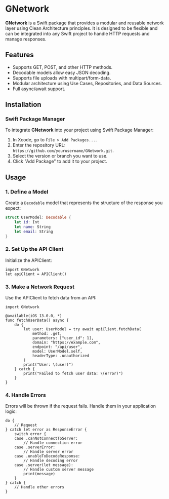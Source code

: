 # GNetwork

**GNetwork** is a Swift package that provides a modular and reusable network layer using Clean Architecture principles. It is designed to be flexible and can be integrated into any Swift project to handle HTTP requests and manage responses.

## Features

- Supports GET, POST, and other HTTP methods.
- Decodable models allow easy JSON decoding.
- Supports file uploads with multipart/form-data.
- Modular architecture using Use Cases, Repositories, and Data Sources.
- Full async/await support.

## Installation

### Swift Package Manager

To integrate **GNetwork** into your project using Swift Package Manager:

1. In Xcode, go to `File > Add Packages...`.
2. Enter the repository URL: `https://github.com/yourusername/GNetwork.git`.
3. Select the version or branch you want to use.
4. Click "Add Package" to add it to your project.

## Usage

### 1. Define a Model

Create a `Decodable` model that represents the structure of the response you expect:

```swift
struct UserModel: Decodable {
    let id: Int
    let name: String
    let email: String
}
```

### 2. Set Up the API Client
Initialize the APIClient:

```
import GNetwork
let apiClient = APIClient()
```

### 3. Make a Network Request
Use the APIClient to fetch data from an API:

```
import GNetwork

@available(iOS 13.0.0, *)
func fetchUserData() async {
    do {
        let user: UserModel = try await apiClient.fetchData(
            method: .get,
            parameters: ["user_id": 1],
            domain: "https://example.com",
            endpoint: "/api/user",
            model: UserModel.self,
            headerType: .unauthorized
        )
        print("User: \(user)")
    } catch {
        print("Failed to fetch user data: \(error)")
    }
}

```
### 4. Handle Errors
Errors will be thrown if the request fails. Handle them in your application logic:

```
do {
    // Request
} catch let error as ResponseError {
    switch error {
    case .canNotConnectToServer:
        // Handle connection error
    case .serverError:
        // Handle server error
    case .unableToDecodeResponse:
        // Handle decoding error
    case .server(let message):
        // Handle custom server message
        print(message)
    }
} catch {
    // Handle other errors
}

```


